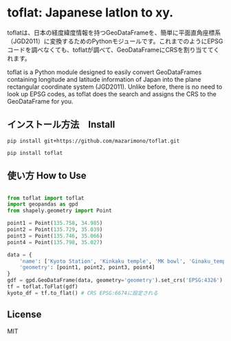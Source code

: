 # toflat: Japanese latlon to xy.

toflatは、日本の経度緯度情報を持つGeoDataFrameを、簡単に平面直角座標系（JGD2011）に変換するためのPythonモジュールです。これまでのようにEPSGコードを調べなくても、toflatが調べて、GeoDataFrameにCRSを割り当ててくれます。    
    
toflat is a Python module designed to easily convert GeoDataFrames containing longitude and latitude information of Japan into the plane rectangular coordinate system (JGD2011). Unlike before, there is no need to look up EPSG codes, as toflat does the search and assigns the CRS to the GeoDataFrame for you.    
     
## インストール方法　Install

```
pip install git+https://github.com/mazarimono/toflat.git
```

```
pip install toflat
```

## 使い方 How to Use

```python

from toflat import toflat
import geopandas as gpd
from shapely.geometry import Point

point1 = Point(135.758, 34.985)
point2 = Point(135.729, 35.039)
point3 = Point(135.746, 35.066)
point4 = Point(135.798, 35.027)

data = {
    'name': ['Kyoto Station', 'Kinkaku temple', 'MK bowl', 'Ginaku_temple'],
    'geometry': [point1, point2, point3, point4]
}
gdf = gpd.GeoDataFrame(data, geometry='geometry').set_crs('EPSG:4326')
tf = toflat.ToFlat(gdf)
kyoto_df = tf.to_flat() # CRS EPSG:6674に設定される

```

## License
MIT

